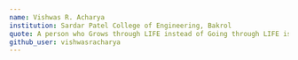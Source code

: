 ```yaml
---
name: Vishwas R. Acharya
institution: Sardar Patel College of Engineering, Bakrol
quote: A person who Grows through LIFE instead of Going through LIFE is the one who succeeded
github_user: vishwasracharya
---
```

